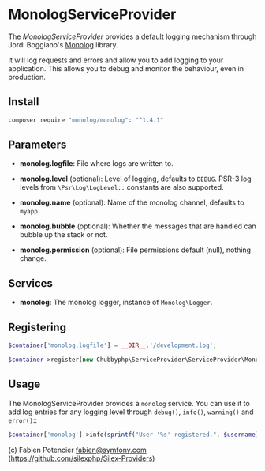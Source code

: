 # MonologServiceProvider

The *MonologServiceProvider* provides a default logging mechanism through
Jordi Boggiano's [Monolog][1] library.

It will log requests and errors and allow you to add logging to your
application. This allows you to debug and monitor the behaviour,
even in production.

## Install

```sh
composer require "monolog/monolog": "^1.4.1"
```

## Parameters

* **monolog.logfile**: File where logs are written to.
* **monolog.level** (optional): Level of logging, defaults to `DEBUG`.
  PSR-3 log levels from `\Psr\Log\LogLevel::` constants are also supported.

* **monolog.name** (optional): Name of the monolog channel,
  defaults to `myapp`.

* **monolog.bubble** (optional): Whether the messages that are handled can bubble up the stack or not.
* **monolog.permission** (optional): File permissions default (null), nothing change.

## Services

* **monolog**: The monolog logger, instance of `Monolog\Logger`.

## Registering

```php
$container['monolog.logfile'] = __DIR__.'/development.log';

$container->register(new Chubbyphp\ServiceProvider\ServiceProvider\MonologServiceProvider());
```

## Usage

The MonologServiceProvider provides a `monolog` service. You can use it to
add log entries for any logging level through `debug()`, `info()`,
`warning()` and `error()`::

```php
$container['monolog']->info(sprintf("User '%s' registered.", $username));
```

(c) Fabien Potencier <fabien@symfony.com> (https://github.com/silexphp/Silex-Providers)

[1]: https://github.com/Seldaek/monolog
